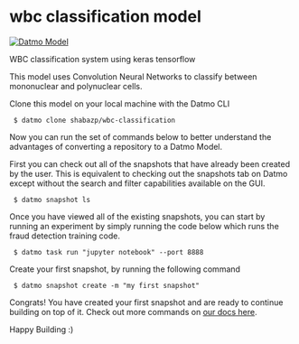 # wbc classification model

[![Datmo Model](https://datmo.io/shabazp/wbc-classification/badge.svg)](https://datmo.io/shabazp/wbc-classification)

WBC classification system using keras tensorflow 

This model uses Convolution Neural Networks to classify between mononuclear and polynuclear cells. 

Clone this model on your local machine with the Datmo CLI

     $ datmo clone shabazp/wbc-classification

Now you can run the set of commands below to better understand the advantages of converting a repository to a Datmo Model. 

First you can check out all of the snapshots that have already been created by the user. This is equivalent to checking out the snapshots tab on Datmo except without the search and filter capabilities available on the GUI.

     $ datmo snapshot ls 

Once you have viewed all of the existing snapshots, you can start by running an experiment by simply running the code below which runs the fraud detection training code.

     $ datmo task run "jupyter notebook" --port 8888

Create your first snapshot, by running the following command 

     $ datmo snapshot create -m "my first snapshot"
     
Congrats! You have created your first snapshot and are ready to continue building on top of it. Check out more commands on [our docs here](https://docs.datmo.com).

Happy Building :)
